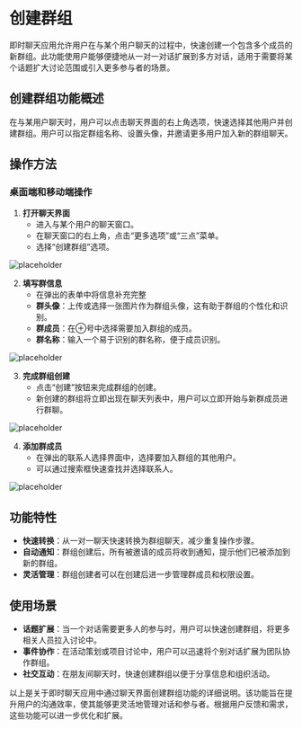 # 创建群组

即时聊天应用允许用户在与某个用户聊天的过程中，快速创建一个包含多个成员的新群组。此功能使用户能够便捷地从一对一对话扩展到多方对话，适用于需要将某个话题扩大讨论范围或引入更多参与者的场景。

## 创建群组功能概述

在与某用户聊天时，用户可以点击聊天界面的右上角选项，快速选择其他用户并创建群组。用户可以指定群组名称、设置头像，并邀请更多用户加入新的群组聊天。

## 操作方法

### 桌面端和移动端操作

1. **打开聊天界面**
   - 进入与某个用户的聊天窗口。
   - 在聊天窗口的右上角，点击“更多选项”或“三点”菜单。
   - 选择“创建群组”选项。

![placeholder](/images/im_group_pic_1.png)


2. **填写群信息**
   - 在弹出的表单中将信息补充完整
   - **群头像**：上传或选择一张图片作为群组头像，这有助于群组的个性化和识别。
   - **群成员**：在⊕号中选择需要加入群组的成员。
   - **群名称**：输入一个易于识别的群名称，便于成员识别。

![placeholder](/images/im_group_pic_2.png)

3. **完成群组创建**
   - 点击“创建”按钮来完成群组的创建。
   - 新创建的群组将立即出现在聊天列表中，用户可以立即开始与新群成员进行群聊。
   
![placeholder](/images/im_group_pic_6.png)

4. **添加群成员**
   - 在弹出的联系人选择界面中，选择要加入群组的其他用户。
   - 可以通过搜索框快速查找并选择联系人。
   
![placeholder](/images/im_group_pic_3.png)

   

## 功能特性

- **快速转换**：从一对一聊天快速转换为群组聊天，减少重复操作步骤。
- **自动通知**：群组创建后，所有被邀请的成员将收到通知，提示他们已被添加到新的群组。
- **灵活管理**：群组创建者可以在创建后进一步管理群成员和权限设置。

## 使用场景

- **话题扩展**：当一个对话需要更多人的参与时，用户可以快速创建群组，将更多相关人员拉入讨论中。
- **事件协作**：在活动策划或项目讨论中，用户可以迅速将个别对话扩展为团队协作群组。
- **社交互动**：在朋友间聊天时，快速创建群组以便于分享信息和组织活动。

以上是关于即时聊天应用中通过聊天界面创建群组功能的详细说明。该功能旨在提升用户的沟通效率，使其能够更灵活地管理对话和参与者。根据用户反馈和需求，这些功能可以进一步优化和扩展。